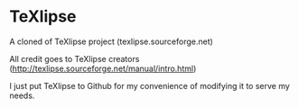 TeXlipse
========

A cloned of TeXlipse project (texlipse.sourceforge.net)

All credit goes to TeXlipse creators (http://texlipse.sourceforge.net/manual/intro.html)

I just put TeXlipse to Github for my convenience of modifying it to serve my needs.
